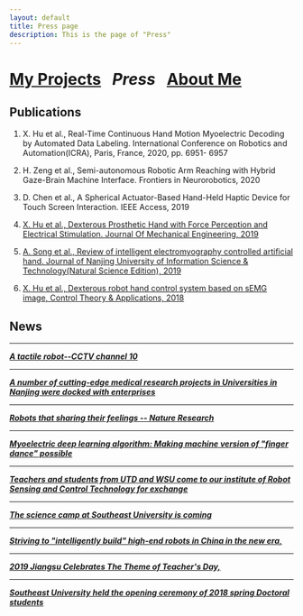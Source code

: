 ```yaml
---
layout: default
title: Press page
description: This is the page of "Press"
---
```


# [My Projects](./index.md) &nbsp;    _**Press**_ &nbsp;    [About Me](./about_me.md)

## Publications
1. X. Hu et al., Real-Time Continuous Hand Motion Myoelectric Decoding by Automated Data Labeling. International Conference on Robotics and Automation(ICRA), Paris, France, 2020, pp. 6951- 6957  

2. H. Zeng et al., Semi-autonomous Robotic Arm Reaching with Hybrid Gaze-Brain Machine Interface. Frontiers in  Neurorobotics, 2020  

3. D. Chen et al., A Spherical Actuator-Based Hand-Held Haptic Device for Touch Screen Interaction. IEEE Access, 2019

4. [X. Hu et al., Dexterous Prosthetic Hand with Force Perception and Electrical Stimulation. Journal Of Mechanical Engineering, 2019](http://dx.doi.org/10.3901/JME.2019.11.010)

5. [A. Song et al., Review of intelligent electromyography controlled artificial hand. Journal of Nanjing University of Information Science & Technology(Natural Science Edition), 2019](http://dx.doi.org/10.13878/j.cnki.jnuist.2019.02.001)

6. [X. Hu et al., Dexterous robot hand control system based on sEMG image, Control Theory & Applications, 2018](http://dx.doi.org/10.7641/CTA.2018.80448)

## News

* * *
[_**A tactile robot--CCTV channel 10**_](http://tv.cctv.com/2018/12/04/VIDEy49TUpRGU18wDHMmcOWc181204.shtml)

* * *
[_**A number of cutting-edge medical research projects in Universities in Nanjing were docked with enterprises**_](./press/med_conf.pdf)

* * *
[_**Robots that sharing their feelings -- Nature Research**_](./press/nature.pdf)


* * *
[_**Myoelectric deep learning algorithm: Making machine version of "finger dance" possible**_](./press/exhibition.pdf)

* * *
[_**Teachers and students from UTD and WSU come to our institute of Robot Sensing and Control Technology for exchange**_](./press/campus.pdf)

* * *
[_**The science camp at Southeast University is coming**_](./press/education.pdf)

* * *
[_**Striving to "intelligently build" high-end robots in China in the new era,**_](http://news.cctv.com/2018/10/30/VIDE57kVHvd3DdNopJL1nSOn181030.shtml)

* * *
[_**2019 Jiangsu Celebrates The Theme of Teacher's Day,**_](https://www.sohu.com/a/339809243_387170)

* * *
[_**Southeast University held the opening ceremony of 2018 spring Doctoral students**_](./press/ceremony.pdf)



